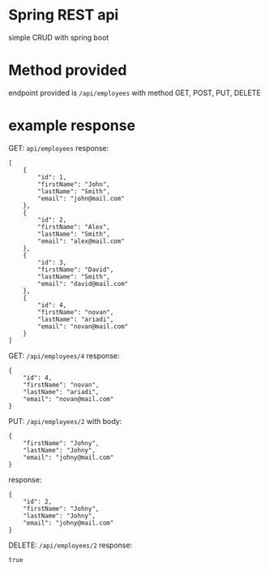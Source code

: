 # Spring REST api
simple CRUD with spring boot

# Method provided
endpoint provided is ```/api/employees```
with method GET, POST, PUT, DELETE

# example response
GET: ```api/employees```
response:
```agsl
[
    {
        "id": 1,
        "firstName": "John",
        "lastName": "Smith",
        "email": "john@mail.com"
    },
    {
        "id": 2,
        "firstName": "Alex",
        "lastName": "Smith",
        "email": "alex@mail.com"
    },
    {
        "id": 3,
        "firstName": "David",
        "lastName": "Smith",
        "email": "david@mail.com"
    },
    {
        "id": 4,
        "firstName": "novan",
        "lastName": "ariadi",
        "email": "novan@mail.com"
    }
]
```
GET: ```/api/employees/4```
response:
```agsl
{
    "id": 4,
    "firstName": "novan",
    "lastName": "ariadi",
    "email": "novan@mail.com"
}
```
PUT: ```/api/employees/2``` with body:
```agsl
{
    "firstName": "Johny",
    "lastName": "Johny",
    "email": "johny@mail.com"
}
```
response:
```agsl
{
    "id": 2,
    "firstName": "Johny",
    "lastName": "Johny",
    "email": "johny@mail.com"
}
```
DELETE: ```/api/employees/2```
response:
```agsl
true
```
